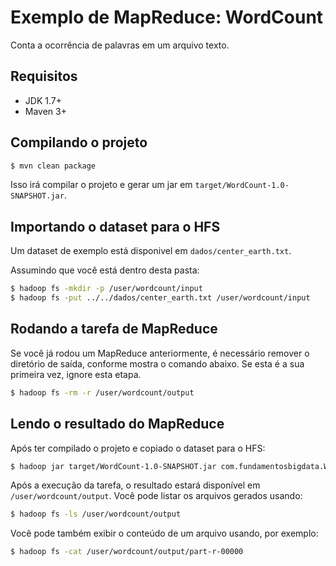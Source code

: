 # Exemplo de MapReduce: WordCount

Conta a ocorrência de palavras em um arquivo texto.

## Requisitos

- JDK 1.7+
- Maven 3+

## Compilando o projeto

```bash
$ mvn clean package
```

Isso irá compilar o projeto e gerar um jar em `target/WordCount-1.0-SNAPSHOT.jar`.

## Importando o dataset para o HFS

Um dataset de exemplo está disponivel em `dados/center_earth.txt`.

Assumindo que você está dentro desta pasta:

```bash
$ hadoop fs -mkdir -p /user/wordcount/input
$ hadoop fs -put ../../dados/center_earth.txt /user/wordcount/input
```

## Rodando a tarefa de MapReduce

Se você já rodou um MapReduce anteriormente, é necessário remover o diretório de saída, conforme mostra o comando abaixo. Se esta é a sua primeira vez, ignore esta etapa.

```bash
$ hadoop fs -rm -r /user/wordcount/output
```

## Lendo o resultado do MapReduce

Após ter compilado o projeto e copiado o dataset para o HFS:

```bash
$ hadoop jar target/WordCount-1.0-SNAPSHOT.jar com.fundamentosbigdata.WordCount /user/wordcount/input /user/wordcount/output
```

Após a execução da tarefa, o resultado estará disponível em `/user/wordcount/output`. Você pode listar os arquivos gerados usando:

```bash
$ hadoop fs -ls /user/wordcount/output
```

Você pode também exibir o conteúdo de um arquivo usando, por exemplo:

```bash
$ hadoop fs -cat /user/wordcount/output/part-r-00000
```
